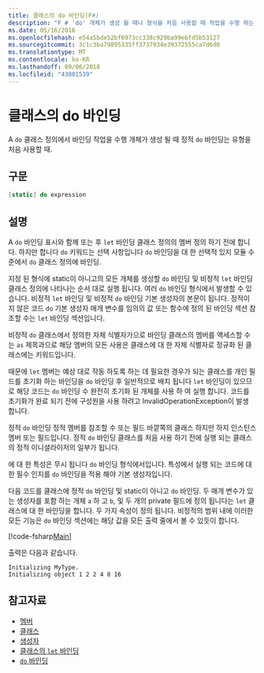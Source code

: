 ```yaml
---
title: 클래스의 do 바인딩(F#)
description: "F # 'do' 개체가 생성 될 때나 형식을 처음 사용할 때 작업을 수행 하는 클래스 정의 바인딩을 사용 하는 방법에 알아봅니다."
ms.date: 05/16/2016
ms.openlocfilehash: e54a5bde52bf6973cc338c929ba99e6fd5b53127
ms.sourcegitcommit: 3c1c3ba79895335ff3737934e39372555ca7d6d0
ms.translationtype: MT
ms.contentlocale: ko-KR
ms.lasthandoff: 09/06/2018
ms.locfileid: "43801539"
---
```

# <a name="do-bindings-in-classes"></a>클래스의 do 바인딩

A `do` 클래스 정의에서 바인딩 작업을 수행 개체가 생성 될 때 정적 `do` 바인딩는 유형을 처음 사용할 때.

## <a name="syntax"></a>구문

```fsharp
[static] do expression
```

## <a name="remarks"></a>설명

A `do` 바인딩 표시와 함께 또는 후 `let` 바인딩 클래스 정의의 멤버 정의 하기 전에 합니다. 하지만 합니다 `do` 키워드는 선택 사항입니다 `do` 바인딩을 대 한 선택적 있지 모듈 수준에서 `do` 클래스 정의에 바인딩.

지정 된 형식에 static이 아니고의 모든 개체를 생성할 `do` 바인딩 및 비정적 `let` 바인딩 클래스 정의에 나타나는 순서 대로 실행 됩니다. 여러 `do` 바인딩 형식에서 발생할 수 있습니다. 비정적 `let` 바인딩 및 비정적 `do` 바인딩 기본 생성자의 본문이 됩니다. 정적이 지 않은 코드 `do` 기본 생성자 매개 변수를 임의의 값 또는 함수에 정의 된 바인딩 섹션 참조할 수는 `let` 바인딩 섹션입니다.

비정적 `do` 클래스에서 정의한 자체 식별자가으로 바인딩 클래스의 멤버를 액세스할 수는 `as` 제목과으로 해당 멤버의 모든 사용은 클래스에 대 한 자체 식별자로 정규화 된 클래스에는 키워드입니다.

때문에 `let` 멤버는 예상 대로 작동 하도록 하는 데 필요한 경우가 되는 클래스를 개인 필드를 초기화 하는 바인딩을 `do` 바인딩 후 일반적으로 배치 됩니다 `let` 바인딩이 있으므로 해당 코드는 `do` 바인딩 수 완전히 초기화 된 개체를 사용 하 여 실행 합니다. 코드를 초기화가 완료 되기 전에 구성원을 사용 하려고 InvalidOperationException이 발생 합니다.

정적 `do` 바인딩 정적 멤버를 참조할 수 또는 필드 바깥쪽의 클래스 하지만 하지 인스턴스 멤버 또는 필드입니다. 정적 `do` 바인딩 클래스를 처음 사용 하기 전에 실행 되는 클래스의 정적 이니셜라이저의 일부가 됩니다.

에 대 한 특성은 무시 됩니다 `do` 바인딩 형식에서입니다. 특성에서 실행 되는 코드에 대 한 필수 인지를 `do` 바인딩을 적용 해야 기본 생성자입니다.

다음 코드를 클래스에 정적 `do` 바인딩 및 static이 아니고 `do` 바인딩. 두 매개 변수가 있는 생성자를 포함 하는 개체 `a` 하 고 `b`, 및 두 개의 private 필드에 정의 됩니다는 `let` 클래스에 대 한 바인딩을 합니다. 두 가지 속성이 정의 됩니다. 비정적의 범위 내에 이러한 모든 기능은 `do` 바인딩 섹션에는 해당 값을 모든 출력 줄에서 볼 수 있듯이 합니다.

[!code-fsharp[Main](../../../../samples/snippets/fsharp/lang-ref-1/snippet3101.fs)]

출력은 다음과 같습니다.

```console
Initializing MyType.
Initializing object 1 2 2 4 8 16
```

## <a name="see-also"></a>참고자료

- [멤버](index.md)
- [클래스](../classes.md)
- [생성자](constructors.md)
- [클래스의 `let` 바인딩](let-bindings-in-classes.md)
- [`do` 바인딩](../functions/do-Bindings.md)
